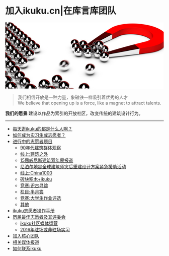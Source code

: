 # 加入ikuku.cn|在库言库团队

![magnet](images/magnet.jpg)

>我们相信开放是一种力量，象磁铁一样吸引着优秀的人才   
We believe that opening up is a force, like a magnet to attract talents.  

**我们的愿景**:建设以作品为索引的开放社区，改变传统的建筑设计行为。

-----

* [每天逛ikuku的都是什么人啊？](volunteer-4.md)
* [如何成为实习生或志愿者？](volunteer-5.md)  
* [进行中的志愿者项目](volunteer-2.md)       
   * [90年代建筑群体观察](volunteer-10.md)
   * [线上:建筑之外](volunteer-11.md)
   * [15届威尼斯建筑双年展报道](volunteer-15.md) 
   * [尼泊尔地震全球建筑师灾后重建设计方案紧急援助活动](volunteer-12.md)
   * [线上:China1000](volunteer-13.md)
   * [砖块积木+ikuku](volunteer-16.md)
   * [竞赛:识古寻踪](volunteer-18.md)
   * [栏目:半月答](volunteer-17.md)
   * [竞赛:大学生作业评选](volunteer-19.md)
   * [其他](volunteer-14.md)
* [ikuku志愿者操作手册](volunteer-7.md)  
* [历届最佳志愿者及其评委会](volunteer-20.md)    
    * [ikuku社区媒体运营](volunteer-8.md)
    * [2016年驻场或非驻场实习](volunteer-9.md)
* [加入核心团队](volunteer-0.md)
* [相关媒体报道](press.md)
* [如何联系ikuku](contact.md)



 
 

